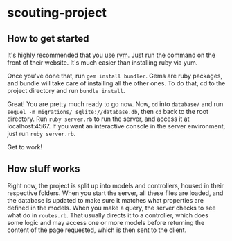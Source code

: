 # scouting-project

## How to get started

It's highly recommended that you use [rvm](http://rvm.io).
Just run the command on the front of their website.
It's much easier than installing ruby via yum.

Once you've done that, run `gem install bundler`.
Gems are ruby packages, and bundle will take care of installing all the other ones.
To do that, cd to the project directory and run `bundle install`.

Great! You are pretty much ready to go now.
Now, `cd` into `database/` and run `sequel -m migrations/ sqlite://database.db`, then `cd` back to the root directory.
Run `ruby server.rb` to run the server, and access it at localhost:4567.
If you want an interactive console in the server environment, just run `ruby server.rb`.

Get to work!

## How stuff works

Right now, the project is split up into models and controllers, housed in their respective folders.
When you start the server, all these files are loaded, and the database is updated to make sure it matches what properties are defined in the models.
When you make a query, the server checks to see what do in `routes.rb`.
That usually directs it to a controller, which does some logic and may access one or more models before returning the content of the page requested, which is then sent to the client.
